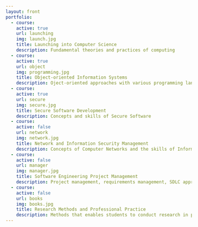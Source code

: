 ```yaml
---
layout: front
portfolio:
  - course:
    active: true
    url: launching
    img: launch.jpg
    title: Launching into Computer Science
    description: Fundamental theories and practices of computing
  - course:
    active: true
    url: object
    img: programming.jpg
    title: Object-oriented Information Systems
    description: Oject-oriented approaches with various programming languages
  - course:
    active: true
    url: secure
    img: secure.jpg
    title: Secure Software Development
    description: Concepts and skills of Secure Software
  - course:
    active: false
    url: network
    img: network.jpg
    title: Network and Information Security Management
    description: Concepts of Computer Networks and the skills of Information Security Management
  - course:
    active: false
    url: manager
    img: manager.jpg
    title: Software Engineering Project Management
    description: Project management, requirements management, SDLC approaches
  - course:
    active: false
    url: books
    img: books.jpg
    title: Research Methods and Professional Practice
    description: Methods that enables students to conduct research in practical settings
---
```

<!-- last update 18/04/2022 /1 -->
